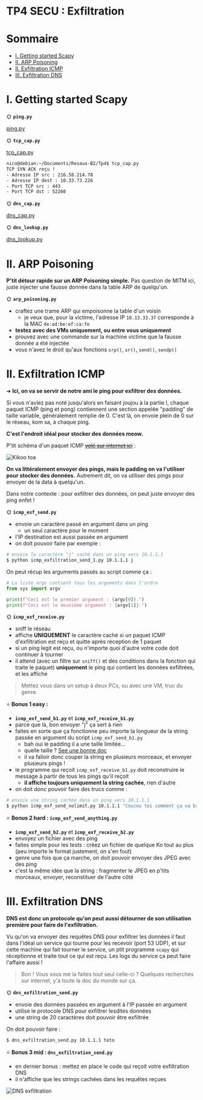 # TP4 SECU : Exfiltration


# Sommaire

- [I. Getting started Scapy](#i-getting-started-scapy)
- [II. ARP Poisoning](#ii-arp-poisoning)
- [II. Exfiltration ICMP](#ii-exfiltration-icmp)
- [III. Exfiltration DNS](#iii-exfiltration-dns)



# I. Getting started Scapy


🌞 **`ping.py`**

[ping.py](./ping.py)


🌞 **`tcp_cap.py`**

[tcp_cap.py](./tcp_cap.py)

```bash
nico@debian:~/Documents/Resaux-B2/Tp4$ tcp_cap.py
TCP SYN ACK reçu !
- Adresse IP src : 216.58.214.78
- Adresse IP dest : 10.33.73.226
- Port TCP src : 443
- Port TCP dst : 52260
```

🌞 **`dns_cap.py`**

[dns_cap.py](./dns_cap.py)

🌞 **`dns_lookup.py`**

[dns_lookup.py](./dns_lookup.py)

# II. ARP Poisoning


**P'tit détour rapide sur un ARP Poisoning simple.** Pas question de MITM ici, juste injecter une fausse donnée dans la table ARP de quelqu'un.

🌞 **`arp_poisoning.py`**

- craftez une trame ARP qui empoisonne la table d'un voisin
  - je veux que, pour la victime, l'adresse IP `10.13.33.37` corresponde à la MAC `de:ad:be:ef:ca:fe`
- **testez avec des VMs uniquement, ou entre vous uniquement**
- prouvez avec une commande sur la machine victime que la fausse donnée a été injectée
- vous n'avez le droit qu'aux fonctions `srp()`, `sr()`, `send()`, `sendp()`

# II. Exfiltration ICMP

➜ **Ici, on va se servir de notre ami le ping pour exfiltrer des données.**

Si vous n'aviez pas noté jusqu'alors en faisant joujou à la partie I, chaque paquet ICMP (ping et pong) contiennent une section appelée "padding" de taille variable, généralement remplie de 0. C'est là, on envoie plein de 0 sur le réseau, kom sa, à chaque ping.

**C'est l'endroit idéal pour stocker des données meow.**

P'tit schéma d'un paquet ICMP [~~volé sur internet ici~~](https://www.freesoft.org/CIE/Course/Section3/7.htm) :

![Kikoo toa](./img/padding.png)

**On va littéralement envoyer des pings, mais le padding on va l'utiliser pour stocker des données.** Autrement dit, on va utiliser des pings pour envoyer de la data à quelqu'un.

Dans notre contexte : pour exfiltrer des données, on peut juste envoyer des ping enfet !

🌞 **`icmp_exf_send.py`**

- envoie un caractère passé en argument dans un ping
  - un seul caractère pour le moment
- l'IP destination est aussi passée en argument
- on doit pouvoir faire par exemple :

```bash
# envoie le caractère "j" caché dans un ping vers 10.1.1.1
$ python icmp_exfiltration_send_1.py 10.1.1.1 j
```

On peut récup les arguments passés au script comme ça :

```python
# La liste argv contient tous les arguments dans l'ordre
from sys import argv

print(f"Ceci est le premier argument : {argv[0]}.")
print(f"Ceci est le deuxième argument : {argv[1]}.")
```

🌞 **`icmp_exf_receive.py`**

- sniff le réseau
- affiche **UNIQUEMENT** le caractère caché si un paquet ICMP d'exfiltration est reçu et quitte après réception de 1 paquet
- si un ping legit est reçu, ou n'importe quoi d'autre votre code doit continuer à tourner
- il attend (avec un filtre sur `sniff()` et des conditions dans la fonction qui traite le paquet) **uniquement** le ping qui contient les données exfiltrées, et les affiche

> Mettez vous dans un setup à deux PCs, ou avec une VM, truc du genre.

⭐ **Bonus 1 easy :**

- **`icmp_exf_send_b1.py`** et **`icmp_exf_receive_b1.py`**
- parce que là, bon envoyer "j" ça sert à rien
- faites en sorte que ça fonctionne peu importe la longueur de la string passée en argument du script `icmp_exf_send_b1.py`
  - bah oui le padding il a une taille limitée...
  - quelle taille ? [See une bonne doc](https://www.freesoft.org/CIE/Course/Section3/7.htm)
  - il va falloir donc couper la string en plusieurs morceaux, et envoyer plusieurs pings !
- le programme qui reçoit `icmp_exf_receive_b1.py` doit reconstruire le message à partir de tous les pings qu'il reçoit
  - **il affiche toujours uniquement la string cachée**, rien d'autre
- on doit donc pouvoir faire des trucs comme :

```bash
# envoie une string cachée dans un ping vers 10.1.1.1
$ python icmp_exf_send_nolimit.py 10.1.1.1 "Coucou toi comment ça va broooooo"
```

⭐ **Bonus 2 hard : `icmp_exf_send_anything.py`**

- **`icmp_exf_send_b2.py`** et **`icmp_exf_receive_b2.py`**
- envoyez un fichier avec des ping
- faites simple pour les tests : créez un fichier de quelque Ko tout au plus (peu importe le format justement, on s'en fout)
- genre une fois que ça marche, on doit pouvoir envoyer des JPEG avec des ping
- c'est la même idée que la string : fragmenter le JPEG en p'tits morceaux, envoyer, reconstituer de l'autre côté

# III. Exfiltration DNS

**DNS est donc un protocole qu'on peut aussi détourner de son utilisation première pour faire de l'exfiltration.**

Vu qu'on va envoyer des requêtes DNS pour exfiltrer les données il faut dans l'idéal un service qui tourne pour les recevoir (port 53 UDP), et sur cette machine qui fait tourner le service, un ptit programme `scapy` qui réceptionne et traite tout ce qui est reçu. Les logs du service ça peut faire l'affaire aussi !

> Bon ! Vous vous me la faites tout seul celle-ci ? Quelques recherches sur internet, y'a toute la doc du monde sur ça.

🌞 **`dns_exfiltration_send.py`**

- envoie des données passées en argument à l'IP passée en argument
- utilise le protocole DNS pour exfiltrer lesdites données
- une string de 20 caractères doit pouvoir être exfiltrée

On doit pouvoir faire :

```bash
$ dns_exfiltration_send.py 10.1.1.1 toto
```

⭐ **Bonus 3 mid : `dns_exfiltration_send.py`**

- en dernier bonus : mettez en place le code qui reçoit votre exfiltration DNS
- il n'affiche que les strings cachées dans les requêtes reçues

![DNS exfiltration](./img/dns_exf.jpg)